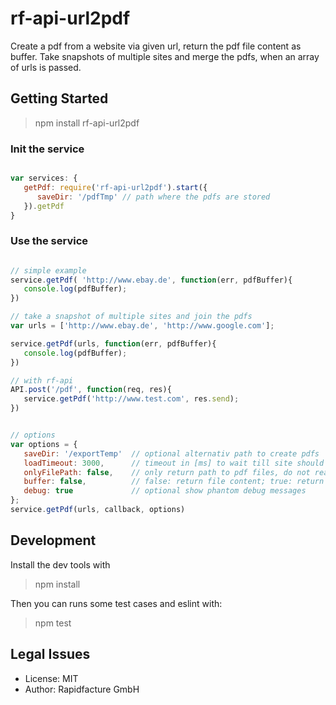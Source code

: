 # rf-api-url2pdf

Create a pdf from a website via given url, return the pdf file content as buffer.
Take snapshots of multiple sites and merge the pdfs, when an array of urls is passed.


## Getting Started

> npm install rf-api-url2pdf

### Init the service

```js

var services: {
   getPdf: require('rf-api-url2pdf').start({
      saveDir: '/pdfTmp' // path where the pdfs are stored
   }).getPdf
}


```

### Use the service
```js

// simple example
service.getPdf( 'http://www.ebay.de', function(err, pdfBuffer){
   console.log(pdfBuffer);
})

// take a snapshot of multiple sites and join the pdfs
var urls = ['http://www.ebay.de', 'http://www.google.com'];

service.getPdf(urls, function(err, pdfBuffer){
   console.log(pdfBuffer);
})

// with rf-api
API.post('/pdf', function(req, res){
   service.getPdf('http://www.test.com', res.send);
})


// options
var options = {
   saveDir: '/exportTemp'  // optional alternativ path to create pdfs
   loadTimeout: 3000,      // timeout in [ms] to wait till site should be loaded
   onlyFilePath: false,    // only return path to pdf files, do not read them in
   buffer: false,          // false: return file content; true: return a buffer from binary file content
   debug: true             // optional show phantom debug messages
};
service.getPdf(urls, callback, options)
```

## Development

Install the dev tools with

> npm install

Then you can runs some test cases and eslint with:

> npm test


## Legal Issues
* License: MIT
* Author: Rapidfacture GmbH
